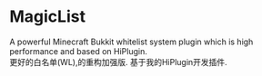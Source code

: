 # MagicList
A powerful Minecraft Bukkit whitelist system plugin which is high performance and based on HiPlugin.   
更好的白名单(WL),的重构加强版. 基于我的HiPlugin开发插件.
